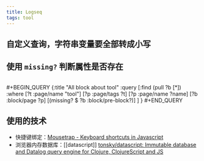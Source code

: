 ```yaml
---
title: Logseq
tags: tool
---
```


## 自定义查询，字符串变量要全部转成小写
## 使用 `missing?` 判断属性是否存在
```
```
#+BEGIN_QUERY
{:title "All block about tool"
 :query [:find (pull ?b [*])
  :where
  [?t :page/name "tool"]
  [?p :page/tags ?t]
  [?p :page/name ?name]
  [?b :block/page ?p]
  [(missing? $ ?b :block/pre-block?)]
]
}
#+END_QUERY
## 使用的技术
- 快捷键绑定：[Mousetrap - Keyboard shortcuts in Javascript](https://craig.is/killing/mice)
- 浏览器内存数据库：[[datascript]]
  [tonsky/datascript: Immutable database and Datalog query engine for Clojure, ClojureScript and JS](https://github.com/tonsky/datascript)
